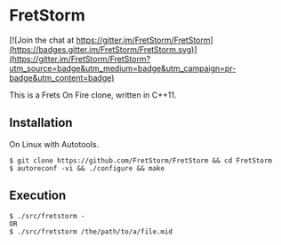 FretStorm
============

[![Join the chat at https://gitter.im/FretStorm/FretStorm](https://badges.gitter.im/FretStorm/FretStorm.svg)](https://gitter.im/FretStorm/FretStorm?utm_source=badge&utm_medium=badge&utm_campaign=pr-badge&utm_content=badge)

This is a Frets On Fire clone, written in C++11.


Installation
-----
On Linux with Autotools.

	$ git clone https://github.com/FretStorm/FretStorm && cd FretStorm
	$ autoreconf -vi && ./configure && make

Execution
----
	$ ./src/fretstorm - 
    OR
    $ ./src/fretstorm /the/path/to/a/file.mid



